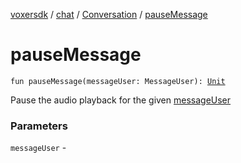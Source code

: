 [voxersdk](../../index.md) / [chat](../index.md) / [Conversation](index.md) / [pauseMessage](./pause-message.md)

# pauseMessage

`fun pauseMessage(messageUser: MessageUser): `[`Unit`](https://kotlinlang.org/api/latest/jvm/stdlib/kotlin/-unit/index.html)

Pause the audio playback for the given [messageUser](pause-message.md#chat.Conversation$pauseMessage(com.rebelvox.dataaccessor.messageAccessor.MessageUser)/messageUser)

### Parameters

`messageUser` - 